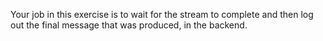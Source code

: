 Your job in this exercise is to wait for the stream to complete and then log out the final message that was produced, in the backend.
